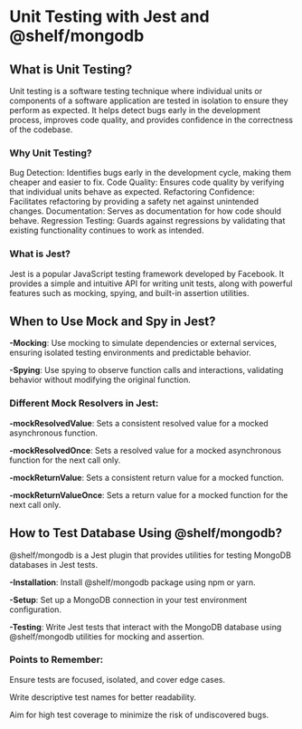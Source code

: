 # Unit Testing with Jest and @shelf/mongodb
## What is Unit Testing?
Unit testing is a software testing technique where individual units or components of a software application are tested in isolation to ensure they perform as expected. It helps detect bugs early in the development process, improves code quality, and provides confidence in the correctness of the codebase.

### Why Unit Testing?
Bug Detection: Identifies bugs early in the development cycle, making them cheaper and easier to fix.
Code Quality: Ensures code quality by verifying that individual units behave as expected.
Refactoring Confidence: Facilitates refactoring by providing a safety net against unintended changes.
Documentation: Serves as documentation for how code should behave.
Regression Testing: Guards against regressions by validating that existing functionality continues to work as intended.
### What is Jest?
Jest is a popular JavaScript testing framework developed by Facebook. It provides a simple and intuitive API for writing unit tests, along with powerful features such as mocking, spying, and built-in assertion utilities.

## When to Use Mock and Spy in Jest?
**-Mocking**: Use mocking to simulate dependencies or external services, ensuring isolated testing environments and predictable behavior.

**-Spying**: Use spying to observe function calls and interactions, validating behavior without modifying the original function.
### Different Mock Resolvers in Jest:
**-mockResolvedValue**: Sets a consistent resolved value for a mocked asynchronous function.

**-mockResolvedOnce**: Sets a resolved value for a mocked asynchronous function for the next call only.

**-mockReturnValue**: Sets a consistent return value for a mocked function.

**-mockReturnValueOnce**: Sets a return value for a mocked function for the next call only.

## How to Test Database Using @shelf/mongodb?
@shelf/mongodb is a Jest plugin that provides utilities for testing MongoDB databases in Jest tests.

**-Installation**: Install @shelf/mongodb package using npm or yarn.

**-Setup**: Set up a MongoDB connection in your test environment configuration.

**-Testing**: Write Jest tests that interact with the MongoDB database using @shelf/mongodb utilities for mocking and assertion.

### Points to Remember:
Ensure tests are focused, isolated, and cover edge cases.

Write descriptive test names for better readability.

Aim for high test coverage to minimize the risk of undiscovered bugs.